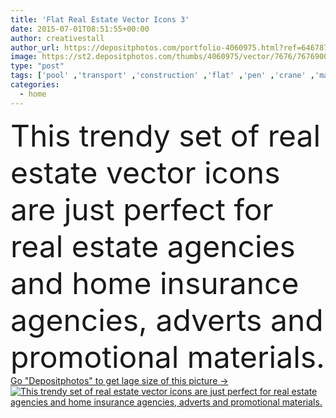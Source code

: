 ```yaml
---
title: 'Flat Real Estate Vector Icons 3'
date: 2015-07-01T08:51:55+00:00
author: creativestall
author_url: https://depositphotos.com/portfolio-4060975.html?ref=64678756
image: https://st2.depositphotos.com/thumbs/4060975/vector/7676/76769005/api_thumb_450.jpg?forcejpeg=true
type: "post"
tags: ['pool' ,'transport' ,'construction' ,'flat' ,'pen' ,'crane' ,'map' ,'icons' ,'wrench' ,'worker' ,'screwdriver' ,'engineer' ,'bricks' ,'dump' ,'doorway' ,'shovel' ,'easel' ,'clipboard' ,'receipt' ,'trowel' ,'wheelbarrow' ,'barrow' ,'lifter' ,'work tool' ,'real estate' ,'swimming pool' ,'Under Construction' ,'construction crane' ,'sale tag' ,'house door' ,'house plan' ,'concrete mixer' ,'Paint Brush' ,'house painting' ,'sale label' ,'concrete truck' ,'cash withdrawal' ,'house documents' ,'loan application' ,'construction truck' ,'money withdrawal' ,'signing cheque' ,'digger crane' ,'property papers' ]
categories: 
  - home
---
```

<div aling="center">
            <font size="60"> This trendy set of real estate vector icons are just perfect for real estate agencies and home insurance agencies, adverts and promotional materials.</font>   
</div>
<div>
    <a href='https://st2.depositphotos.com/thumbs/4060975/vector/7676/76769005/api_thumb_450.jpg?forcejpeg=true?ref=64678756' target=_blank > Go "Depositphotos" to get lage size of this picture ->
        <img href='https://st2.depositphotos.com/thumbs/4060975/vector/7676/76769005/api_thumb_450.jpg?forcejpeg=true?ref=64678756' src='https://st2.depositphotos.com/4060975/7676/v/950/depositphotos_76769005-stock-illustration-flat-real-estate-vector-icons.jpg?forcejpeg=true' alt='This trendy set of real estate vector icons are just perfect for real estate agencies and home insurance agencies, adverts and promotional materials.' >
    </a>
</div>
